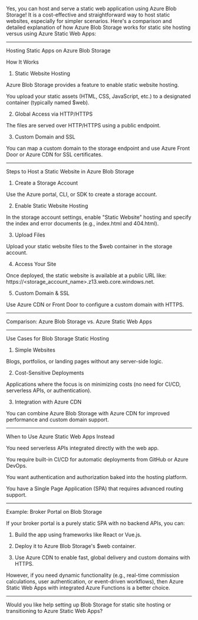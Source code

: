 Yes, you can host and serve a static web application using Azure Blob Storage! It is a cost-effective and straightforward way to host static websites, especially for simpler scenarios. Here's a comparison and detailed explanation of how Azure Blob Storage works for static site hosting versus using Azure Static Web Apps:


---

Hosting Static Apps on Azure Blob Storage

How It Works

1. Static Website Hosting

Azure Blob Storage provides a feature to enable static website hosting.

You upload your static assets (HTML, CSS, JavaScript, etc.) to a designated container (typically named $web).



2. Global Access via HTTP/HTTPS

The files are served over HTTP/HTTPS using a public endpoint.



3. Custom Domain and SSL

You can map a custom domain to the storage endpoint and use Azure Front Door or Azure CDN for SSL certificates.





---

Steps to Host a Static Website in Azure Blob Storage

1. Create a Storage Account

Use the Azure portal, CLI, or SDK to create a storage account.



2. Enable Static Website Hosting

In the storage account settings, enable "Static Website" hosting and specify the index and error documents (e.g., index.html and 404.html).



3. Upload Files

Upload your static website files to the $web container in the storage account.



4. Access Your Site

Once deployed, the static website is available at a public URL like:
https://<storage_account_name>.z13.web.core.windows.net.



5. Custom Domain & SSL

Use Azure CDN or Front Door to configure a custom domain with HTTPS.





---

Comparison: Azure Blob Storage vs. Azure Static Web Apps


---

Use Cases for Blob Storage Static Hosting

1. Simple Websites

Blogs, portfolios, or landing pages without any server-side logic.



2. Cost-Sensitive Deployments

Applications where the focus is on minimizing costs (no need for CI/CD, serverless APIs, or authentication).



3. Integration with Azure CDN

You can combine Azure Blob Storage with Azure CDN for improved performance and custom domain support.





---

When to Use Azure Static Web Apps Instead

You need serverless APIs integrated directly with the web app.

You require built-in CI/CD for automatic deployments from GitHub or Azure DevOps.

You want authentication and authorization baked into the hosting platform.

You have a Single Page Application (SPA) that requires advanced routing support.



---

Example: Broker Portal on Blob Storage

If your broker portal is a purely static SPA with no backend APIs, you can:

1. Build the app using frameworks like React or Vue.js.


2. Deploy it to Azure Blob Storage's $web container.


3. Use Azure CDN to enable fast, global delivery and custom domains with HTTPS.



However, if you need dynamic functionality (e.g., real-time commission calculations, user authentication, or event-driven workflows), then Azure Static Web Apps with integrated Azure Functions is a better choice.


---

Would you like help setting up Blob Storage for static site hosting or transitioning to Azure Static Web Apps?

